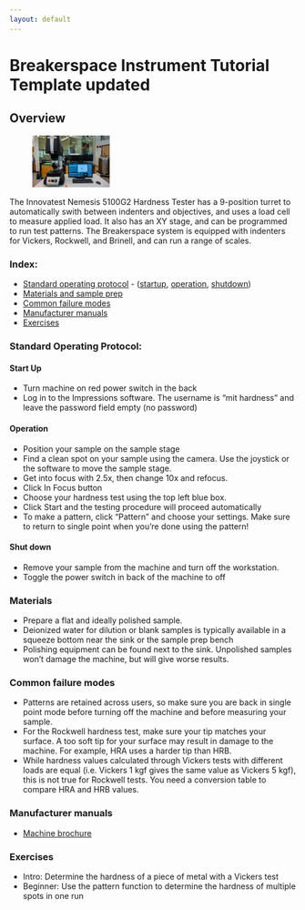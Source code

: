 ```yaml
---
layout: default
---
```

# Breakerspace Instrument Tutorial Template updated

## Overview

<figure>
	<img src="../assets/img/hardness-tester.JPG" alt="Hardness Tester" style="width:32%; margin:0">  
</figure>

The Innovatest Nemesis 5100G2 Hardness Tester has a 9-position turret to automatically swith between indenters and objectives, and uses a load cell to measure applied load. It also has an XY stage, and can be programmed to run test patterns. The Breakerspace system is equipped with indenters for Vickers, Rockwell, and Brinell, and can run a range of scales.

### Index: 

* [Standard operating protocol](#sop) - ([startup](#startup), [operation](#operation), [shutdown](#shutdown))
* [Materials and sample prep](#materials)
* [Common failure modes](#failures)
* [Manufacturer manuals](#manuals)
* [Exercises](#exercises)

<a name="sop"></a>
### Standard Operating Protocol:

<a name="startup"></a>
#### Start Up
* Turn machine on red power switch in the back 
* Log in to the Impressions software. The username is “mit hardness” and leave the password field empty (no password)

<a name="operation"></a>
#### Operation
* Position your sample on the sample stage
* Find a clean spot on your sample using the camera. Use the joystick or the software to move the sample stage. 
* Get into focus with 2.5x, then change 10x and refocus. 
* Click In Focus button
* Choose your hardness test using the top left blue box.
* Click Start and the testing procedure will proceed automatically
* To make a pattern, click “Pattern” and choose your settings. Make sure to return to single point when you’re done using the pattern!

<a name="shutdown"></a>
#### Shut down
* Remove your sample from the machine and turn off the workstation.
* Toggle the power switch in back of the machine to off

<a name="materials"></a>
### Materials
* Prepare a flat and ideally polished sample. 
* Deionized water for dilution or blank samples is typically available in a squeeze bottom near the sink or the sample prep bench
* Polishing equipment can be found next to the sink. Unpolished samples won’t damage the machine, but will give worse results. 

<a name="failures"></a>
### Common failure modes
* Patterns are retained across users, so make sure you are back in single point mode before turning off the machine and before measuring your sample.
* For the Rockwell hardness test, make sure your tip matches your surface. A too soft tip for your surface may result in damage to the machine. For example, HRA uses a harder tip than HRB.
* While hardness values calculated through Vickers tests with different loads are equal (i.e. Vickers 1 kgf gives the same value as Vickers 5 kgf), this is not true for Rockwell tests. You need a conversion table to compare HRA and HRB values.


<a name="manuals"></a>
### Manufacturer manuals
* [Machine brochure](https://www.dropbox.com/scl/fi/px92wph6tuclbmpjo4k5z/INNOVATEST_NEMESIS-9100-brochure.pdf?rlkey=kjzo23aznoolzjrfedtwmikkk&st=73l53vy4&dl=0)
  
<a name="exercises"></a>
### Exercises
* Intro: Determine the hardness of a piece of metal with a Vickers test
* Beginner: Use the pattern function to determine the hardness of multiple spots in one run

